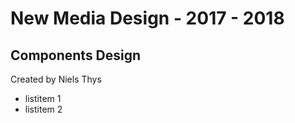 # New Media Design - 2017 - 2018

## Components Design

Created by Niels Thys

- listitem 1
- listitem 2
